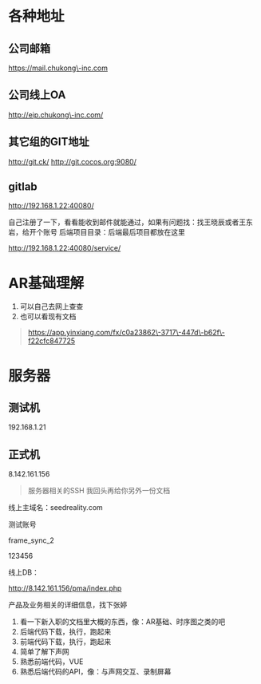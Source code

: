 # 各种地址

## 公司邮箱

https://mail.chukong\-inc.com

## 公司线上OA

http://eip.chukong\-inc.com/

## 其它组的GIT地址

http://git.ck/
http://git.cocos.org:9080/

## gitlab 

http://192.168.1.22:40080/

自己注册了一下，看看能收到邮件就能通过，如果有问题找：找王晓辰或者王东岩，给开个账号
后端项目目录：后端最后项目都放在这里

http://192.168.1.22:40080/service/

# AR基础理解

1. 可以自己去网上查查
2. 也可以看现有文档

> https://app.yinxiang.com/fx/c0a23862\-3717\-447d\-b62f\-f22cfc847725

# 服务器

## 测试机

192.168.1.21

## 正式机
8.142.161.156

> 服务器相关的SSH 我回头再给你另外一份文档

线上主域名：seedreality.com

测试账号

frame\_sync\_2

123456

线上DB：

http://8.142.161.156/pma/index.php

产品及业务相关的详细信息，找下张婷

1. 看一下新入职的文档里大概的东西，像：AR基础、时序图之类的吧
2. 后端代码下载，执行，跑起来
3. 前端代码下载，执行，跑起来
4. 简单了解下声网
5. 熟悉前端代码，VUE
6. 熟悉后端代码的API，像：与声网交互、录制屏幕


